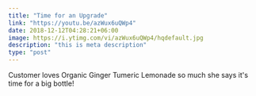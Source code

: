 ```yaml
---
title: "Time for an Upgrade"
link: "https://youtu.be/azWux6uQWp4"
date: 2018-12-12T04:28:21+06:00
image: https://i.ytimg.com/vi/azWux6uQWp4/hqdefault.jpg
description: "this is meta description"
type: "post"
---
```


Customer loves Organic Ginger Tumeric Lemonade so much she says it's time for a big bottle!